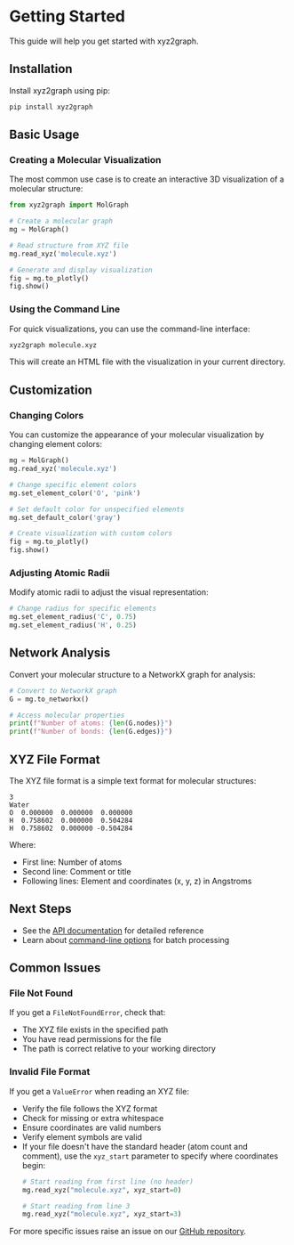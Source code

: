 # Getting Started

This guide will help you get started with xyz2graph.

## Installation

Install xyz2graph using pip:

```bash
pip install xyz2graph
```

## Basic Usage

### Creating a Molecular Visualization

The most common use case is to create an interactive 3D visualization of a molecular structure:

```python
from xyz2graph import MolGraph

# Create a molecular graph
mg = MolGraph()

# Read structure from XYZ file
mg.read_xyz('molecule.xyz')

# Generate and display visualization
fig = mg.to_plotly()
fig.show()
```

### Using the Command Line

For quick visualizations, you can use the command-line interface:

```bash
xyz2graph molecule.xyz
```

This will create an HTML file with the visualization in your current directory.

## Customization

### Changing Colors

You can customize the appearance of your molecular visualization by changing element colors:

```python
mg = MolGraph()
mg.read_xyz('molecule.xyz')

# Change specific element colors
mg.set_element_color('O', 'pink')

# Set default color for unspecified elements
mg.set_default_color('gray')

# Create visualization with custom colors
fig = mg.to_plotly()
fig.show()
```

### Adjusting Atomic Radii

Modify atomic radii to adjust the visual representation:

```python
# Change radius for specific elements
mg.set_element_radius('C', 0.75)
mg.set_element_radius('H', 0.25)
```

## Network Analysis

Convert your molecular structure to a NetworkX graph for analysis:

```python
# Convert to NetworkX graph
G = mg.to_networkx()

# Access molecular properties
print(f"Number of atoms: {len(G.nodes)}")
print(f"Number of bonds: {len(G.edges)}")
```

## XYZ File Format

The XYZ file format is a simple text format for molecular structures:

```
3
Water
O  0.000000  0.000000  0.000000
H  0.758602  0.000000  0.504284
H  0.758602  0.000000 -0.504284
```

Where:

- First line: Number of atoms
- Second line: Comment or title
- Following lines: Element and coordinates (x, y, z) in Angstroms

## Next Steps

- See the [API documentation](api/molgraph.md) for detailed reference
- Learn about [command-line options](api/cli.md) for batch processing

## Common Issues

### File Not Found

If you get a `FileNotFoundError`, check that:

- The XYZ file exists in the specified path
- You have read permissions for the file
- The path is correct relative to your working directory

### Invalid File Format

If you get a `ValueError` when reading an XYZ file:

- Verify the file follows the XYZ format
- Check for missing or extra whitespace
- Ensure coordinates are valid numbers
- Verify element symbols are valid
- If your file doesn't have the standard header (atom count and comment),
use the `xyz_start` parameter to specify where coordinates begin:
  ```python
  # Start reading from first line (no header)
  mg.read_xyz("molecule.xyz", xyz_start=0)

  # Start reading from line 3
  mg.read_xyz("molecule.xyz", xyz_start=3)
  ```

For more specific issues raise an issue on our [GitHub repository](https://github.com/zotko/xyz2graph/issues).
